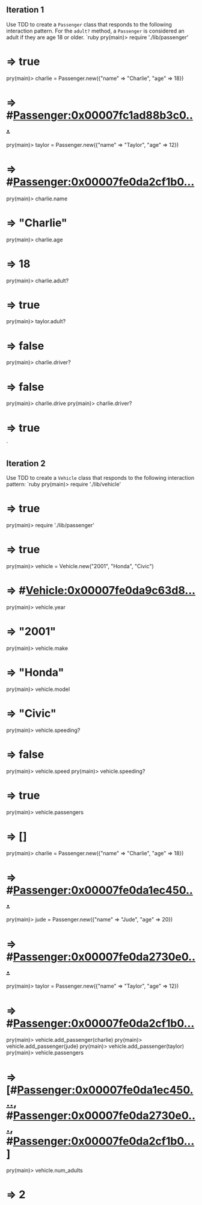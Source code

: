 ## Iteration 1
Use TDD to create a `Passenger` class that responds to the following interaction pattern. For the `adult?` method, a `Passenger` is considered an adult if they are age 18 or older.
`ruby
pry(main)> require './lib/passenger'
# => true
pry(main)> charlie = Passenger.new({"name" => "Charlie", "age" => 18})
# => #<Passenger:0x00007fc1ad88b3c0...>
pry(main)> taylor = Passenger.new({"name" => "Taylor", "age" => 12})
# => #<Passenger:0x00007fe0da2cf1b0...>
pry(main)> charlie.name
# => "Charlie"
pry(main)> charlie.age
# => 18
pry(main)> charlie.adult?
# => true
pry(main)> taylor.adult?
# => false
pry(main)> charlie.driver?
# => false
pry(main)> charlie.drive
pry(main)> charlie.driver?
# => true
`
## Iteration 2
Use TDD to create a `Vehicle` class that responds to the following interaction pattern:
`ruby
pry(main)> require './lib/vehicle'
# => true
pry(main)> require './lib/passenger'
# => true
pry(main)> vehicle = Vehicle.new("2001", "Honda", "Civic")
# => #<Vehicle:0x00007fe0da9c63d8...>
pry(main)> vehicle.year
# => "2001"
pry(main)> vehicle.make
# => "Honda"
pry(main)> vehicle.model
# => "Civic"
pry(main)> vehicle.speeding?
# => false
pry(main)> vehicle.speed
pry(main)> vehicle.speeding?
# => true
pry(main)> vehicle.passengers
# => []
pry(main)> charlie = Passenger.new({"name" => "Charlie", "age" => 18})
# => #<Passenger:0x00007fe0da1ec450...>
pry(main)> jude = Passenger.new({"name" => "Jude", "age" => 20})
# => #<Passenger:0x00007fe0da2730e0...>
pry(main)> taylor = Passenger.new({"name" => "Taylor", "age" => 12})
# => #<Passenger:0x00007fe0da2cf1b0...>
pry(main)> vehicle.add_passenger(charlie)
pry(main)> vehicle.add_passenger(jude)
pry(main)> vehicle.add_passenger(taylor)
pry(main)> vehicle.passengers
# => [#<Passenger:0x00007fe0da1ec450...>, #<Passenger:0x00007fe0da2730e0...>, #<Passenger:0x00007fe0da2cf1b0...>]
pry(main)> vehicle.num_adults
# => 2
```
